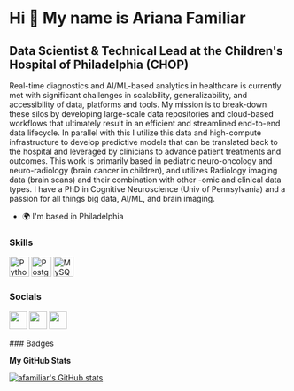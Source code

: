 Hi 👋 My name is Ariana Familiar
================================

Data Scientist & Technical Lead at the Children's Hospital of Philadelphia (CHOP)
---------------------------------------------------------------------------------

Real-time diagnostics and AI/ML-based analytics in healthcare is currently met with significant challenges in scalability, generalizability, and accessibility of data, platforms and tools. My mission is to break-down these silos by developing large-scale data repositories and cloud-based workflows that ultimately result in an efficient and streamlined end-to-end data lifecycle. In parallel with this I utilize this data and high-compute infrastructure to develop predictive models that can be translated back to the hospital and leveraged by clinicians to advance patient treatments and outcomes. This work is primarily based in pediatric neuro-oncology and neuro-radiology (brain cancer in children), and utilizes Radiology imaging data (brain scans) and their combination with other -omic and clinical data types. I have a PhD in Cognitive Neuroscience (Univ of Pennsylvania) and a passion for all things big data, AI/ML, and brain imaging.

* 🌍  I'm based in Philadelphia

### Skills

<p align="left">
<a href="https://www.python.org/" target="_blank" rel="noreferrer"><img src="https://raw.githubusercontent.com/danielcranney/readme-generator/main/public/icons/skills/python-colored.svg" width="36" height="36" alt="Python" /></a>
<a href="https://www.postgresql.org/" target="_blank" rel="noreferrer"><img src="https://raw.githubusercontent.com/danielcranney/readme-generator/main/public/icons/skills/postgresql-colored.svg" width="36" height="36" alt="PostgreSQL" /></a>
<a href="https://www.mysql.com/" target="_blank" rel="noreferrer"><img src="https://raw.githubusercontent.com/danielcranney/readme-generator/main/public/icons/skills/mysql-colored.svg" width="36" height="36" alt="MySQL" /></a>
</p>

### Socials

<p align="left"> <a href="https://www.github.com/afamiliar" target="_blank" rel="noreferrer"><img src="https://raw.githubusercontent.com/danielcranney/readme-generator/main/public/icons/socials/github.svg" width="32" height="32" /></a> <a href="https://www.linkedin.com/in/arianafamiliar" target="_blank" rel="noreferrer"><img src="https://raw.githubusercontent.com/danielcranney/readme-generator/main/public/icons/socials/linkedin.svg" width="32" height="32" /></a> <a href="https://www.twitter.com/FamiliarAriana" target="_blank" rel="noreferrer"><img src="https://raw.githubusercontent.com/danielcranney/readme-generator/main/public/icons/socials/twitter.svg" width="32" height="32" /></a></p>
### Badges

<b>My GitHub Stats</b>

<a href="http://www.github.com/afamiliar"><img src="https://github-readme-stats.vercel.app/api?username=afamiliar&show_icons=true&hide=&count_private=true&title_color=0891b2&text_color=ffffff&icon_color=0891b2&bg_color=1c1917&hide_border=true&show_icons=true" alt="afamiliar's GitHub stats" /></a>

